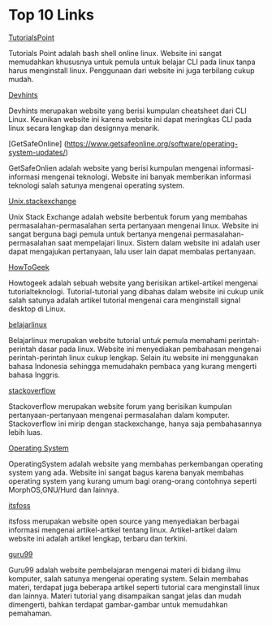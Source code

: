 # Top 10 Links

[TutorialsPoint](https://www.tutorialspoint.com/unix_terminal_online.php)

Tutorials Point adalah bash shell online linux. Website ini sangat memudahkan
khususnya untuk pemula untuk belajar CLI pada linux tanpa harus menginstall linux. Penggunaan dari website ini juga terbilang cukup mudah.

[Devhints](https://devhints.io/bash)

Devhints merupakan website yang berisi kumpulan cheatsheet dari CLI Linux. Keunikan website ini karena website ini dapat meringkas CLI pada linux secara lengkap dan designnya menarik.

[GetSafeOnline] (https://www.getsafeonline.org/software/operating-system-updates/)

GetSafeOnlien adalah website yang berisi kumpulan mengenai informasi-informasi mengenai teknologi. Website ini banyak memberikan informasi teknologi salah satunya mengenai operating system.

[Unix.stackexchange](https://unix.stackexchange.com/)

Unix Stack Exchange adalah website berbentuk forum yang membahas permasalahan-permasalahan serta pertanyaan mengenai linux. Website ini sangat berguna bagi pemula untuk bertanya mengenai permasalahan-permasalahan saat mempelajari linux. Sistem dalam website ini adalah user dapat mengajukan pertanyaan, lalu user lain dapat membalas pertanyaan.

[HowToGeek](https://www.howtogeek.com/t/linux/)

Howtogeek adalah sebuah website yang berisikan artikel-artikel mengenai tutorialteknologi. Tutorial-tutorial yang dibahas dalam website ini cukup unik salah satunya adalah artikel tutorial mengenai cara menginstall signal desktop di Linux.

[belajarlinux](https://www.belajarlinux.org/belajar-perintah-linux/)

Belajarlinux merupakan website tutorial untuk pemula memahami perintah-perintah dasar pada linux. Website ini menyediakan pembahasan mengenai perintah-perintah linux cukup lengkap. Selain itu website ini menggunakan bahasa Indonesia sehingga memudahakn pembaca yang kurang mengerti bahasa Inggris.

[stackoverflow](https://stackoverflow.com/)

Stackoverflow merupakan website forum yang berisikan kumpulan pertanyaan-pertanyaan mengenai permasalahan dalam komputer. Stackoverflow ini mirip dengan stackexchange, hanya saja pembahasannya lebih luas.

[Operating System](https://www.operating-system.org/index.html)

OperatingSystem adalah website yang membahas perkembangan operating system yang ada. Website ini sangat bagus karena banyak membahas operating system yang kurang umum bagi orang-orang  contohnya seperti MorphOS,GNU/Hurd dan lainnya.

[itsfoss](https://itsfoss.com/)

itsfoss merupakan website open source yang menyediakan berbagai informasi mengenai artikel-artikel tentang linux. Artikel-artikel dalam website ini adalah artikel lengkap, terbaru dan terkini.

[guru99](https://www.guru99.com/install-linux.html)

Guru99 adalah website pembelajaran mengenai materi di bidang ilmu komputer, salah satunya mengenai operating system. Selain membahas materi, terdapat juga beberapa artikel seperti tutorial cara menginstall linux dan lainnya. Materi tutorial yang disampaikan sangat jelas dan mudah dimengerti, bahkan terdapat gambar-gambar untuk memudahkan pemahaman.
